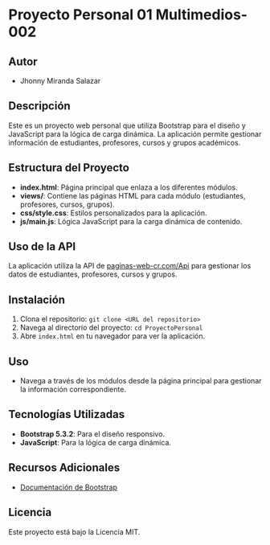 # Proyecto Personal 01 Multimedios-002

## Autor
- Jhonny Miranda Salazar

## Descripción
Este es un proyecto web personal que utiliza Bootstrap para el diseño y JavaScript para la lógica de carga dinámica. La aplicación permite gestionar información de estudiantes, profesores, cursos y grupos académicos.

## Estructura del Proyecto
- **index.html**: Página principal que enlaza a los diferentes módulos.
- **views/**: Contiene las páginas HTML para cada módulo (estudiantes, profesores, cursos, grupos).
- **css/style.css**: Estilos personalizados para la aplicación.
- **js/main.js**: Lógica JavaScript para la carga dinámica de contenido.

## Uso de la API
La aplicación utiliza la API de [paginas-web-cr.com/Api](https://paginas-web-cr.com/Api) para gestionar los datos de estudiantes, profesores, cursos y grupos.

## Instalación
1. Clona el repositorio: `git clone <URL del repositorio>`
2. Navega al directorio del proyecto: `cd ProyectoPersonal`
3. Abre `index.html` en tu navegador para ver la aplicación.

## Uso
- Navega a través de los módulos desde la página principal para gestionar la información correspondiente.

## Tecnologías Utilizadas
- **Bootstrap 5.3.2**: Para el diseño responsivo.
- **JavaScript**: Para la lógica de carga dinámica.

## Recursos Adicionales
- [Documentación de Bootstrap](https://getbootstrap.com/docs/5.3/getting-started/introduction/)

## Licencia
Este proyecto está bajo la Licencia MIT.

